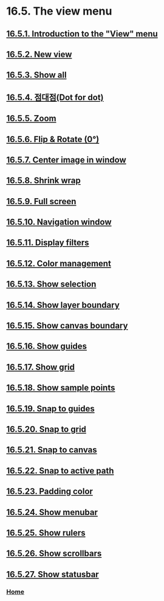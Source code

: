 # 16.5. The view menu

## [16.5.1. Introduction to the "View" menu](./16-05-01-introduction-to-the-view-menu.md)
## [16.5.2. New view](./16-05-02-new-view.md)
## [16.5.3. Show all](./16-05-03-show-all.md)
## [16.5.4. 점대점(Dot for dot)](./16-05-04-dot-for-dot.md)
## [16.5.5. Zoom](./16-05-05-zoom.md)
## [16.5.6. Flip & Rotate (0°)](./16-05-06-flip-rotate.md)
## [16.5.7. Center image in window](./16-05-07-center-image-in-window.md)
## [16.5.8. Shrink wrap](./16-05-08-shrink-wrap.md)
## [16.5.9. Full screen](./16-05-09-full-screen.md)
## [16.5.10. Navigation window](./16-05-10-navigation-window.md)
## [16.5.11. Display filters](./16-05-11-display-filters.md)
## [16.5.12. Color management](./16-05-12-color-management.md)
## [16.5.13. Show selection](./16-05-13-show-selection.md)
## [16.5.14. Show layer boundary](./16-05-14-show-layer-boundary.md)
## [16.5.15. Show canvas boundary](./16-05-15-show-canvas-boundary.md)
## [16.5.16. Show guides](./16-05-16-show-guides.md)
## [16.5.17. Show grid](./16-05-17-show-grid.md)
## [16.5.18. Show sample points](./16-05-18-show-sample-points.md)
## [16.5.19. Snap to guides](./16-05-19-snap-to-guides.md)
## [16.5.20. Snap to grid](./16-05-20-snap-to-grid.md)
## [16.5.21. Snap to canvas](./16-05-21-snap-to-canvas.md)
## [16.5.22. Snap to active path](./16-05-22-snap-to-active-path.md)
## [16.5.23. Padding color](./16-05-23-padding-color.md)
## [16.5.24. Show menubar](./16-05-24-show-menubar.md)
## [16.5.25. Show rulers](./16-05-25-show-rulers.md)
## [16.5.26. Show scrollbars](./16-05-26-show-scrollbars.md)
## [16.5.27. Show statusbar](./16-05-27-show-statusbar.md)

### [Home](./00-home.md)
